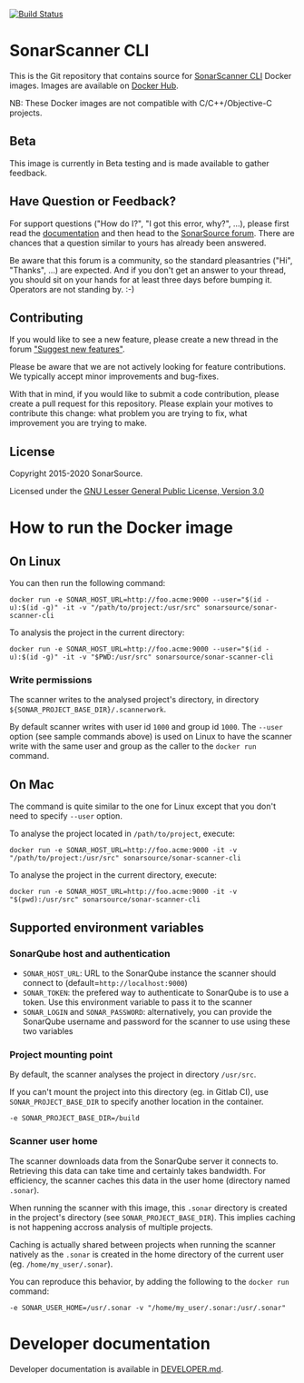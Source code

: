 [![Build Status](https://travis-ci.org/SonarSource/sonar-scanner-cli-docker.svg?branch=master)](https://travis-ci.org/SonarSource/sonar-scanner-cli-docker)

# SonarScanner CLI

This is the Git repository that contains source for [SonarScanner CLI](https://github.com/SonarSource/sonar-scanner-cli) Docker images.
Images are available on [Docker Hub](https://hub.docker.com/r/sonarsource/sonar-scanner-cli).

NB: These Docker images are not compatible with C/C++/Objective-C projects.

## Beta

This image is currently in Beta testing and is made available to gather feedback.

Have Question or Feedback?
--------------------------

For support questions ("How do I?", "I got this error, why?", ...), please first read the [documentation](https://docs.sonarqube.org) and then head to the [SonarSource forum](https://community.sonarsource.com/). There are chances that a question similar to yours has already been answered. 

Be aware that this forum is a community, so the standard pleasantries ("Hi", "Thanks", ...) are expected. And if you don't get an answer to your thread, you should sit on your hands for at least three days before bumping it. Operators are not standing by. :-)


Contributing
------------

If you would like to see a new feature, please create a new thread in the forum ["Suggest new features"](https://community.sonarsource.com/c/suggestions/features).

Please be aware that we are not actively looking for feature contributions. We typically accept minor improvements and bug-fixes.

With that in mind, if you would like to submit a code contribution, please create a pull request for this repository. Please explain your motives to contribute this change: what problem you are trying to fix, what improvement you are trying to make.

## License

Copyright 2015-2020 SonarSource.

Licensed under the [GNU Lesser General Public License, Version 3.0](http://www.gnu.org/licenses/lgpl.txt)

# How to run the Docker image

## On Linux

You can then run the following command:

```
docker run -e SONAR_HOST_URL=http://foo.acme:9000 --user="$(id -u):$(id -g)" -it -v "/path/to/project:/usr/src" sonarsource/sonar-scanner-cli
```

To analysis the project in the current directory:

```
docker run -e SONAR_HOST_URL=http://foo.acme:9000 --user="$(id -u):$(id -g)" -it -v "$PWD:/usr/src" sonarsource/sonar-scanner-cli
```

### Write permissions

The scanner writes to the analysed project's directory, in directory `${SONAR_PROJECT_BASE_DIR}/.scannerwork`.

By default scanner writes with user id `1000` and group id `1000`. The `--user` option (see sample commands above) is used on Linux to have the scanner write with the same user and group as the caller to the `docker run` command.

## On Mac

The command is quite similar to the one for Linux except that you don't need to specify `--user` option.

To analyse the project located in `/path/to/project`, execute:

```
docker run -e SONAR_HOST_URL=http://foo.acme:9000 -it -v "/path/to/project:/usr/src" sonarsource/sonar-scanner-cli
```

To analyse the project in the current directory, execute:

```
docker run -e SONAR_HOST_URL=http://foo.acme:9000 -it -v "$(pwd):/usr/src" sonarsource/sonar-scanner-cli
```

## Supported environment variables

### SonarQube host and authentication

* `SONAR_HOST_URL`: URL to the SonarQube instance the scanner should connect to (default=`http://localhost:9000`)
* `SONAR_TOKEN`: the prefered way to authenticate to SonarQube is to use a token. Use this environment variable to pass it to the scanner
* `SONAR_LOGIN` and `SONAR_PASSWORD`: alternatively, you can provide the SonarQube username and password for the scanner to use using these two variables

### Project mounting point

By default, the scanner analyses the project in directory `/usr/src`.

If you can't mount the project into this directory (eg. in Gitlab CI), use `SONAR_PROJECT_BASE_DIR` to specify another location in the container.

```
-e SONAR_PROJECT_BASE_DIR=/build
```

### Scanner user home

The scanner downloads data from the SonarQube server it connects to. Retrieving this data can take time and certainly takes bandwidth. For efficiency, the scanner caches this data in the user home (directory named `.sonar`).

When running the scanner with this image, this `.sonar` directory is created in the project's directory (see `SONAR_PROJECT_BASE_DIR`). This implies caching is not happening accross analysis of multiple projects.

Caching is actually shared between projects when running the scanner natively as the `.sonar` is created in the home directory of the current user (eg. `/home/my_user/.sonar`).

You can reproduce this behavior, by adding the following to the `docker run` command:

```
-e SONAR_USER_HOME=/usr/.sonar -v "/home/my_user/.sonar:/usr/.sonar"
```

# Developer documentation

Developer documentation is available in [DEVELOPER.md](DEVELOPER.md).
